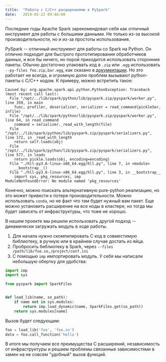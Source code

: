 ```yaml
---
title:  "Работа с C/C++ расширениями в PySpark"
date:   2019-05-22 09:46:00
---
```


Последние годы Apache Spark зарекомендовал себя как отличный инструмент для работы с большими данными. Не только из-за высокой производительности, но и из-за простоты использования.

PySpark -- отличный инструмент для работы со Spark на Python. Он отлично подходит для быстрого прототипирования обработчиков данных, и все бы ничего, но порой приходится использовать сторонние пакеты.  Обычно достаточно упаковать код в `.zip` или `.egg` использовать `--py-files foo.zip,bar.egg`, как сказано в [документации](https://spark.apache.org/docs/latest/submitting-applications.html). Но это работает не всегда, и огромную долю проблем вызывают python-пакеты с C/C++ кодом. К примеру, можно встретить такое:

```
Caused by: org.apache.spark.api.python.PythonException: Traceback (most recent call last):
  File "/opt/../lib/spark/python/lib/pyspark.zip/pyspark/worker.py", line 359, in main
    func, profiler, deserializer, serializer = read_command(pickleSer, infile)
  File "/opt/../lib/spark/python/lib/pyspark.zip/pyspark/worker.py", line 64, in read_command
    command = serializer._read_with_length(file)
  File "/opt/../lib/spark/python/lib/pyspark.zip/pyspark/serializers.py", line 172, in _read_with_length
    return self.loads(obj)
  File "/opt/../lib/spark/python/lib/pyspark.zip/pyspark/serializers.py", line 577, in loads
    return pickle.loads(obj, encoding=encoding)
  File "./hll-py3.6-linux-x86_64.egg/hll.py", line 7, in <module>
    __bootstrap__()
  File "./hll-py3.6-linux-x86_64.egg/hll.py", line 3, in __bootstrap__
    import sys, pkg_resources, imp
ModuleNotFoundError: No module named 'pkg_resources'
```

Конечно, можно поискать альтернативную pure-python реализацию, но это может привести к потере производительности. Можно использовать `conda`, но не факт что там будет нужный вам пакет. Еще можно установить расширение на все ноды в кластере, но тогда мы будет зависеть от инфраструктуры, что тоже не хорошо.

В нашем проекте мы решили использовать другой подход -- динамически загружать модуль в ходе работы.

1. Для начала нужно скомпилировать C код в совместимую библиотеку, в ручную или в крайнем случае достать из яйца.
2. Пробросить библиотеку в Spark, через `--files /path/lib/foo.so,/project/conf.ini`
3. С помощью `imp` импортировать модуль. У себя мы написали небольшую обертку для удобства:

```python
import imp
import sys

from pyspark import SparkFiles


def load_lib(name, so_path):
    if name not in sys.modules:
        return imp.load_dynamic(name, SparkFiles.get(so_path))
    return sys.modules[name]
```

Вызов будет следующим:

```python
foo = load_lib('foo', 'foo.so')
data = foo.call_function('hello')
```

В итоге мы получаем все преимущества С расширений, независимость от инфраструктуры и решаем проблемы связанные зависимостями в замен на не совсем "удобный" вызов функций.
